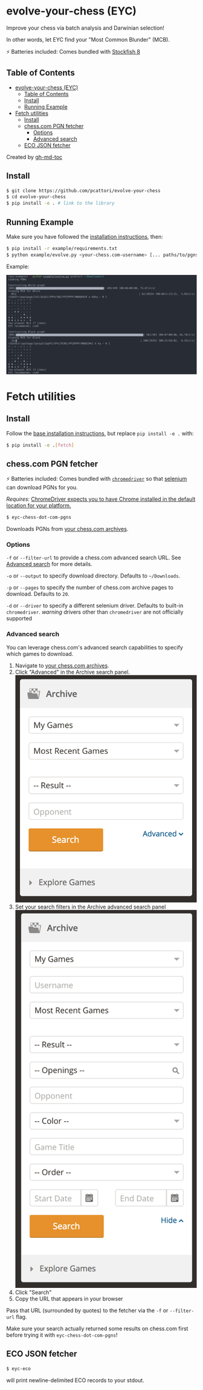 # evolve-your-chess (EYC)

Improve your chess via batch analysis and Darwinian selection!

In other words, let EYC find your "Most Common Blunder" (MCB).

:zap: Batteries included: Comes bundled with [Stockfish 8](https://stockfishchess.org/)



## Table of Contents

  * [evolve\-your\-chess (EYC)](#evolve-your-chess-eyc)
    * [Table of Contents](#table-of-contents)
    * [Install](#install)
    * [Running Example](#running-example)
  * [Fetch utilities](#fetch-utilities)
    * [Install](#install-1)
    * [chess\.com PGN fetcher](#chesscom-pgn-fetcher)
      * [Options](#options)
      * [Advanced search](#advanced-search)
    * [ECO JSON fetcher](#eco-json-fetcher)

Created by [gh-md-toc](https://github.com/ekalinin/github-markdown-toc.go)

## Install

```sh
$ git clone https://github.com/pcattori/evolve-your-chess
$ cd evolve-your-chess
$ pip install -e . # link to the library
```

## Running Example

Make sure you have followed the [installation instructions](#installing), then:

```sh
$ pip install -r example/requirements.txt
$ python example/evolve.py <your-chess.com-username> [... paths/to/pgns]
```

Example:

![evolve-example](assets/evolve.png)

# Fetch utilities

## Install

Follow the [base installation instructions](#installing), but replace `pip install -e .` with:

```sh
$ pip install -e .[fetch]
```

## chess.com PGN fetcher

:zap: Batteries included: Comes bundled with [`chromedriver`](https://sites.google.com/a/chromium.org/chromedriver/) so that [selenium](https://github.com/SeleniumHQ/selenium) can download PGNs for you.

*Requires:* [ChromeDriver expects you to have Chrome installed in the default location for your platform.](https://sites.google.com/a/chromium.org/chromedriver/getting-started)

```sh
$ eyc-chess-dot-com-pgns
```

Downloads PGNs from [your chess.com archives](https://www.chess.com/games/archive).

### Options

`-f` or `--filter-url` to provide a chess.com advanced search URL.
See [Advanced search](#advanced-search) for more details.

`-o` or `--output` to specify download directory.
Defaults to `~/Downloads`.

`-p` or `--pages` to specify the number of chess.com archive pages to download.
Defaults to `20`.

`-d` or `--driver` to specify a different selenium driver.
Defaults to built-in `chromedriver`.
*warning* drivers other than `chromedriver` are not officially supported

### Advanced search

You can leverage chess.com's advanced search capabilities to specify which games to download.

1. Navigate to [your chess.com archives](https://www.chess.com/games/archive).
2. Click  "Advanced" in the Archive search panel.
    ![simple-search](assets/simple-search.png)
3. Set your search filters in the Archive advanced search panel
    ![advanced-search](assets/advanced-search.png)
4. Click "Search"
5. Copy the URL that appears in your browser

Pass that URL (surrounded by quotes) to the fetcher via the `-f` or `--filter-url` flag.

Make sure your search actually returned some results on chess.com first before
trying it with `eyc-chess-dot-com-pgns`!

## ECO JSON fetcher

```sh
$ eyc-eco
```

will print newline-delimited ECO records to your stdout.

